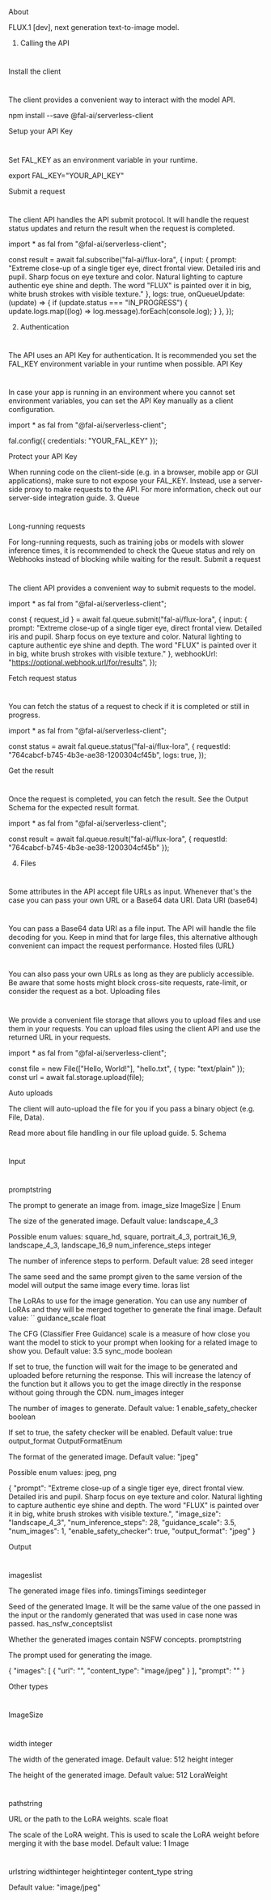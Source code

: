 About

FLUX.1 [dev], next generation text-to-image model.
1. Calling the API
#
Install the client
#

The client provides a convenient way to interact with the model API.

npm install --save @fal-ai/serverless-client

Setup your API Key
#

Set FAL_KEY as an environment variable in your runtime.

export FAL_KEY="YOUR_API_KEY"

Submit a request
#

The client API handles the API submit protocol. It will handle the request status updates and return the result when the request is completed.

import * as fal from "@fal-ai/serverless-client";

const result = await fal.subscribe("fal-ai/flux-lora", {
  input: {
    prompt: "Extreme close-up of a single tiger eye, direct frontal view. Detailed iris and pupil. Sharp focus on eye texture and color. Natural lighting to capture authentic eye shine and depth. The word \"FLUX\" is painted over it in big, white brush strokes with visible texture."
  },
  logs: true,
  onQueueUpdate: (update) => {
    if (update.status === "IN_PROGRESS") {
      update.logs.map((log) => log.message).forEach(console.log);
    }
  },
});

2. Authentication
#

The API uses an API Key for authentication. It is recommended you set the FAL_KEY environment variable in your runtime when possible.
API Key
#
In case your app is running in an environment where you cannot set environment variables, you can set the API Key manually as a client configuration.

import * as fal from "@fal-ai/serverless-client";

fal.config({
  credentials: "YOUR_FAL_KEY"
});

Protect your API Key

When running code on the client-side (e.g. in a browser, mobile app or GUI applications), make sure to not expose your FAL_KEY. Instead, use a server-side proxy to make requests to the API. For more information, check out our server-side integration guide.
3. Queue
#
Long-running requests

For long-running requests, such as training jobs or models with slower inference times, it is recommended to check the Queue status and rely on Webhooks instead of blocking while waiting for the result.
Submit a request
#

The client API provides a convenient way to submit requests to the model.

import * as fal from "@fal-ai/serverless-client";

const { request_id } = await fal.queue.submit("fal-ai/flux-lora", {
  input: {
    prompt: "Extreme close-up of a single tiger eye, direct frontal view. Detailed iris and pupil. Sharp focus on eye texture and color. Natural lighting to capture authentic eye shine and depth. The word \"FLUX\" is painted over it in big, white brush strokes with visible texture."
  },
  webhookUrl: "https://optional.webhook.url/for/results",
});

Fetch request status
#

You can fetch the status of a request to check if it is completed or still in progress.

import * as fal from "@fal-ai/serverless-client";

const status = await fal.queue.status("fal-ai/flux-lora", {
  requestId: "764cabcf-b745-4b3e-ae38-1200304cf45b",
  logs: true,
});

Get the result
#

Once the request is completed, you can fetch the result. See the Output Schema for the expected result format.

import * as fal from "@fal-ai/serverless-client";

const result = await fal.queue.result("fal-ai/flux-lora", {
  requestId: "764cabcf-b745-4b3e-ae38-1200304cf45b"
});

4. Files
#

Some attributes in the API accept file URLs as input. Whenever that's the case you can pass your own URL or a Base64 data URI.
Data URI (base64)
#

You can pass a Base64 data URI as a file input. The API will handle the file decoding for you. Keep in mind that for large files, this alternative although convenient can impact the request performance.
Hosted files (URL)
#

You can also pass your own URLs as long as they are publicly accessible. Be aware that some hosts might block cross-site requests, rate-limit, or consider the request as a bot.
Uploading files
#

We provide a convenient file storage that allows you to upload files and use them in your requests. You can upload files using the client API and use the returned URL in your requests.

import * as fal from "@fal-ai/serverless-client";

const file = new File(["Hello, World!"], "hello.txt", { type: "text/plain" });
const url = await fal.storage.upload(file);

Auto uploads

The client will auto-upload the file for you if you pass a binary object (e.g. File, Data).

Read more about file handling in our file upload guide.
5. Schema
#
Input
#
promptstring

The prompt to generate an image from.
image_size
ImageSize | Enum

The size of the generated image. Default value: landscape_4_3

Possible enum values: square_hd, square, portrait_4_3, portrait_16_9, landscape_4_3, landscape_16_9
num_inference_steps
integer

The number of inference steps to perform. Default value: 28
seed
integer

The same seed and the same prompt given to the same version of the model will output the same image every time.
loras
list<LoraWeight>

The LoRAs to use for the image generation. You can use any number of LoRAs and they will be merged together to generate the final image. Default value: ``
guidance_scale
float

The CFG (Classifier Free Guidance) scale is a measure of how close you want the model to stick to your prompt when looking for a related image to show you. Default value: 3.5
sync_mode
boolean

If set to true, the function will wait for the image to be generated and uploaded before returning the response. This will increase the latency of the function but it allows you to get the image directly in the response without going through the CDN.
num_images
integer

The number of images to generate. Default value: 1
enable_safety_checker
boolean

If set to true, the safety checker will be enabled. Default value: true
output_format
OutputFormatEnum

The format of the generated image. Default value: "jpeg"

Possible enum values: jpeg, png

{
  "prompt": "Extreme close-up of a single tiger eye, direct frontal view. Detailed iris and pupil. Sharp focus on eye texture and color. Natural lighting to capture authentic eye shine and depth. The word \"FLUX\" is painted over it in big, white brush strokes with visible texture.",
  "image_size": "landscape_4_3",
  "num_inference_steps": 28,
  "guidance_scale": 3.5,
  "num_images": 1,
  "enable_safety_checker": true,
  "output_format": "jpeg"
}

Output
#
imageslist<Image>

The generated image files info.
timingsTimings
seedinteger

Seed of the generated Image. It will be the same value of the one passed in the input or the randomly generated that was used in case none was passed.
has_nsfw_conceptslist<boolean>

Whether the generated images contain NSFW concepts.
promptstring

The prompt used for generating the image.

{
  "images": [
    {
      "url": "",
      "content_type": "image/jpeg"
    }
  ],
  "prompt": ""
}

Other types
#
ImageSize
#
width
integer

The width of the generated image. Default value: 512
height
integer

The height of the generated image. Default value: 512
LoraWeight
#
pathstring

URL or the path to the LoRA weights.
scale
float

The scale of the LoRA weight. This is used to scale the LoRA weight before merging it with the base model. Default value: 1
Image
#
urlstring
widthinteger
heightinteger
content_type
string

Default value: "image/jpeg"